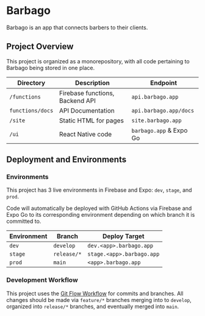# Barbago

Barbago is an app that connects barbers to their clients.

## Project Overview

This project is organized as a monorepository, with all code pertaining to Barbago being stored in one place.

| Directory        | Description                     | Endpoint                |
| ---------------- | ------------------------------- | ----------------------- |
| `/functions`     | Firebase functions, Backend API | `api.barbago.app`       |
| `functions/docs` | API Documentation               | `api.barbago.app/docs`  |
| `/site`          | Static HTML for pages           | `site.barbago.app`      |
| `/ui`            | React Native code               | `barbago.app` & Expo Go |

## Deployment and Environments

### Environments

This project has 3 live environments in Firebase and Expo:
`dev`, `stage`, and `prod`.

Code will automatically be deployed with GitHub Actions via Firebase and Expo Go to its corresponding environment depending on which branch it is committed to.

| Environment | Branch      | Deploy Target             |
| ----------- | ----------- | ------------------------- |
| `dev`       | `develop`   | `dev.<app>.barbago.app`   |
| `stage`     | `release/*` | `stage.<app>.barbago.app` |
| `prod`      | `main`      | `<app>.barbago.app`       |

### Development Workflow

This project uses the [Git Flow Workflow](https://www.atlassian.com/git/tutorials/comparing-workflows/gitflow-workflow) for commits and branches. All changes should be made via `feature/*` branches merging into to `develop`, organized into `release/*` branches, and eventually merged into `main`.
